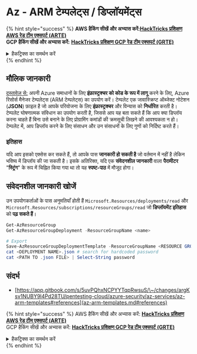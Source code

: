 # Az - ARM टेम्पलेट्स / डिप्लॉयमेंट्स

{% hint style="success" %}
**AWS हैकिंग सीखें और अभ्यास करें:**<img src="/.gitbook/assets/image.png" alt="" data-size="line">[**HackTricks प्रशिक्षण AWS रेड टीम एक्सपर्ट (ARTE)**](https://training.hacktricks.xyz/courses/arte)<img src="/.gitbook/assets/image.png" alt="" data-size="line">\
**GCP हैकिंग सीखें और अभ्यास करें:** <img src="/.gitbook/assets/image (2).png" alt="" data-size="line">[**HackTricks प्रशिक्षण GCP रेड टीम एक्सपर्ट (GRTE)**<img src="/.gitbook/assets/image (2).png" alt="" data-size="line">](https://training.hacktricks.xyz/courses/grte)

<details>

<summary>हैकट्रिक्स का समर्थन करें</summary>

* [**सदस्यता योजनाएँ**](https://github.com/sponsors/carlospolop) की जाँच करें!
* **शामिल हों** 💬 [**डिस्कॉर्ड समूह**](https://discord.gg/hRep4RUj7f) या [**टेलीग्राम समूह**](https://t.me/peass) या हमें **ट्विटर** 🐦 पर **फॉलो** करें [**@hacktricks\_live**](https://twitter.com/hacktricks\_live)**.**
* **हैकिंग ट्रिक्स साझा करें, PRs सबमिट करके** [**HackTricks**](https://github.com/carlospolop/hacktricks) और [**HackTricks Cloud**](https://github.com/carlospolop/hacktricks-cloud) github रेपो में।

</details>
{% endhint %}

## मौलिक जानकारी

[दस्तावेज़ से:](https://learn.microsoft.com/en-us/azure/azure-resource-manager/templates/overview) अपनी Azure समाधानों के लिए **इंफ्रास्ट्रक्चर को कोड के रूप में लागू** करने के लिए, Azure रिसोर्स मैनेजर टेम्पलेट्स (ARM टेम्पलेट्स) का उपयोग करें। टेम्पलेट एक जावास्क्रिप्ट ऑब्जेक्ट नोटेशन (**JSON**) फ़ाइल है जो आपके परियोजना के लिए **इंफ्रास्ट्रक्चर** और विन्यास को **निर्धारित** करती है। टेम्पलेट घोषणात्मक संविधान का उपयोग करती है, जिससे आप यह बता सकते हैं कि आप क्या डिप्लॉय करना चाहते हैं बिना उसे बनाने के लिए प्रोग्रामिंग कमांडों की क्रमसूची लिखने की आवश्यकता न हो। टेम्पलेट में, आप डिप्लॉय करने के लिए संसाधन और उन संसाधनों के लिए गुणों को निर्दिष्ट करते हैं।

### इतिहास

यदि आप इसको एक्सेस कर सकते हैं, तो आपके पास **जानकारी हो सकती है** जो वर्तमान में नहीं है लेकिन भविष्य में डिप्लॉय की जा सकती है। इसके अतिरिक्त, यदि एक **संवेदनशील जानकारी** वाला **पैरामीटर** "**स्ट्रिंग**" के रूप में चिह्नित किया गया था तो यह **स्पष्ट-पाठ** में मौजूद होगा।

## संवेदनशील जानकारी खोजें

उन उपयोगकर्ताओं के पास अनुमतियाँ होती हैं `Microsoft.Resources/deployments/read` और `Microsoft.Resources/subscriptions/resourceGroups/read` जो **डिप्लॉयमेंट इतिहास** को **पढ़ सकते हैं**।
```powershell
Get-AzResourceGroup
Get-AzResourceGroupDeployment -ResourceGroupName <name>

# Export
Save-AzResourceGroupDeploymentTemplate -ResourceGroupName <RESOURCE GROUP> -DeploymentName <DEPLOYMENT NAME>
cat <DEPLOYMENT NAME>.json # search for hardcoded password
cat <PATH TO .json FILE> | Select-String password
```
## संदर्भ

* [https://app.gitbook.com/s/5uvPQhxNCPYYTqpRwsuS/\~/changes/argKsv1NUBY9l4Pd28TU/pentesting-cloud/azure-security/az-services/az-arm-templates#references](az-arm-templates.md#references)

{% hint style="success" %}
AWS हैकिंग सीखें और अभ्यास करें: <img src="/.gitbook/assets/image.png" alt="" data-size="line">[**HackTricks प्रशिक्षण AWS रेड टीम एक्सपर्ट (ARTE)**](https://training.hacktricks.xyz/courses/arte)<img src="/.gitbook/assets/image.png" alt="" data-size="line">\
GCP हैकिंग सीखें और अभ्यास करें: <img src="/.gitbook/assets/image (2).png" alt="" data-size="line">[**HackTricks प्रशिक्षण GCP रेड टीम एक्सपर्ट (GRTE)**<img src="/.gitbook/assets/image (2).png" alt="" data-size="line">](https://training.hacktricks.xyz/courses/grte)

<details>

<summary>हैकट्रिक्स का समर्थन करें</summary>

* [**सदस्यता योजनाएं**](https://github.com/sponsors/carlospolop) की जाँच करें!
* **शामिल हों** 💬 [**डिस्कॉर्ड समूह**](https://discord.gg/hRep4RUj7f) या [**टेलीग्राम समूह**](https://t.me/peass) और **ट्विटर** 🐦 [**@hacktricks\_live**](https://twitter.com/hacktricks\_live)** पर हमें **फॉलो** करें।
* **हैकिंग ट्रिक्स साझा करें, हैकट्रिक्स**](https://github.com/carlospolop/hacktricks) और [**HackTricks Cloud**](https://github.com/carlospolop/hacktricks-cloud) github रेपो में PR जमा करके।

</details>
{% endhint %}
